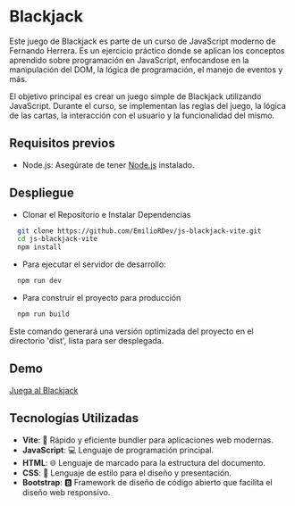 # Blackjack

Este juego de Blackjack es parte de un curso de JavaScript moderno de Fernando Herrera. Es un ejercicio práctico donde se aplican los conceptos aprendido sobre programación en JavaScript, enfocandose en la manipulación del DOM, la lógica de programación, el manejo de eventos y más.

El objetivo principal es crear un juego simple de Blackjack utilizando JavaScript. Durante el curso, se implementan las reglas del juego, la lógica de las cartas, la interacción con el usuario y la funcionalidad del mismo.

## Requisitos previos

- Node.js: Asegúrate de tener [Node.js](https://nodejs.org/en/download) instalado.

## Despliegue

- Clonar el Repositorio e Instalar Dependencias

```bash
  git clone https://github.com/EmilioRDev/js-blackjack-vite.git
  cd js-blackjack-vite
  npm install
```

- Para ejecutar el servidor de desarrollo:

```bash
  npm run dev
```

- Para construir el proyecto para producción

```bash
  npm run build
```

Este comando generará una versión optimizada del proyecto en el directorio 'dist', lista para ser desplegada.

## Demo

[Juega al Blackjack](https://65a15e83cede7408b9cbf8ba--blackjack-jesr.netlify.app/)

## Tecnologías Utilizadas

- **Vite**: 🚀 Rápido y eficiente bundler para aplicaciones web modernas.
- **JavaScript**: 💻 Lenguaje de programación principal.
- **HTML**: 🌐 Lenguaje de marcado para la estructura del documento.
- **CSS**: 🎨 Lenguaje de estilo para el diseño y presentación.
- **Bootstrap**: 🅱️ Framework de diseño de código abierto que facilita el diseño web responsivo.
